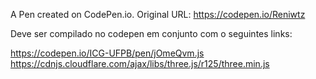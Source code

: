 A Pen created on CodePen.io. Original URL: https://codepen.io/Reniwtz

Deve ser compilado no codepen em conjunto com o seguintes links:

https://codepen.io/ICG-UFPB/pen/jOmeQvm.js <br>
https://cdnjs.cloudflare.com/ajax/libs/three.js/r125/three.min.js
